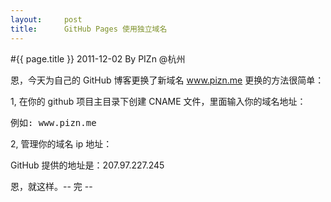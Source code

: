 ```yaml
---
layout:     post
title:      GitHub Pages 使用独立域名
---
```

#{{ page.title }}
2011-12-02 By PIZn @杭州

恩，今天为自己的 GitHub 博客更换了新域名 www.pizn.me
更换的方法很简单：

1, 在你的 github 项目主目录下创建 CNAME 文件，里面输入你的域名地址：
<pre class="js" name="colorcode">
例如: www.pizn.me
</pre>

2, 管理你的域名 ip 地址：

GitHub 提供的地址是：207.97.227.245

恩，就这样。-- 完 --
